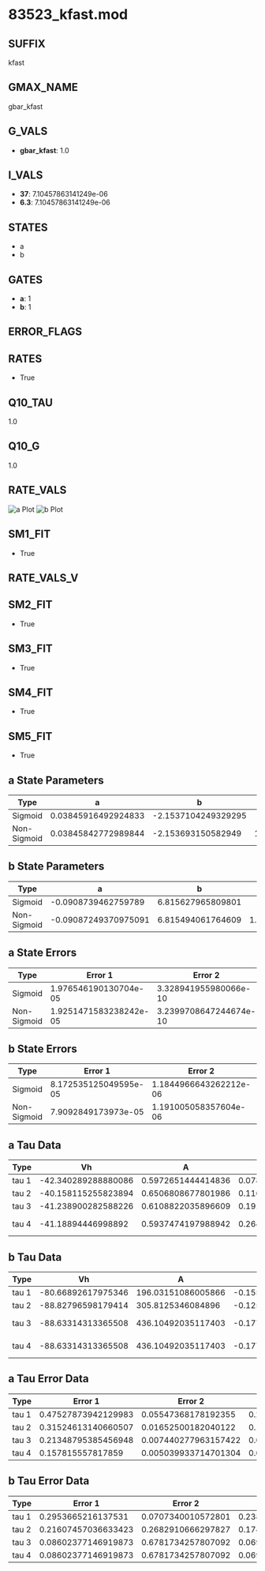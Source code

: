 # 83523_kfast.mod

## SUFFIX

kfast

## GMAX_NAME

gbar_kfast

## G_VALS

- **gbar_kfast**: 1.0

## I_VALS

- **37**: 7.10457863141249e-06
- **6.3**: 7.10457863141249e-06

## STATES

- a
- b

## GATES

- **a**: 1
- **b**: 1

## ERROR_FLAGS


## RATES

- True

## Q10_TAU

1.0

## Q10_G

1.0

## RATE_VALS

![a Plot](/Users/pbozelos/Dropbox/icg-Chai-Panos/supermodels/output_markdown_files/K/83523_kfast.mod/images/a.png)
![b Plot](/Users/pbozelos/Dropbox/icg-Chai-Panos/supermodels/output_markdown_files/K/83523_kfast.mod/images/b.png)

## SM1_FIT

- True

## RATE_VALS_V

## SM2_FIT

- True

## SM3_FIT

- True

## SM4_FIT

- True

## SM5_FIT

- True

## a State Parameters

| Type | a | b | c | d |
| --- | --- | --- | --- | --- |
| Sigmoid | 0.03845916492924833 | -2.1537104249329295 |
| Non-Sigmoid | 0.03845842772989844 | -2.153693150582949 | 1.0000168474141045 | -1.3715229590230406e-05 |

## b State Parameters

| Type | a | b | c | d |
| --- | --- | --- | --- | --- |
| Sigmoid | -0.0908739462759789 | 6.815627965809801 |
| Non-Sigmoid | -0.09087249370975091 | 6.815494061764609 | 1.0000002314097212 | -5.888457397609631e-06 |

## a State Errors

| Type | Error 1 | Error 2 | Error 3 |
| --- | --- | --- | --- |
| Sigmoid | 1.976546190130704e-05 | 3.328941955980066e-10 | 6.417067880661234e-06 |
| Non-Sigmoid | 1.9251471583238242e-05 | 3.2399708647244674e-10 | 6.250195445424494e-06 |

## b State Errors

| Type | Error 1 | Error 2 | Error 3 |
| --- | --- | --- | --- |
| Sigmoid | 8.172535125049595e-05 | 1.1844966643262212e-06 | 6.998829759116461e-05 |
| Non-Sigmoid | 7.9092849173973e-05 | 1.191005058357604e-06 | 6.773386446947239e-05 |

## a Tau Data

| Type | Vh | A | b1 | b2 | c1 | c2 | d1 | d2 | e1 | e2 |
| --- | --- | --- | --- | --- | --- | --- | --- | --- | --- | --- |
| tau 1 | -42.340289288880086 | 0.5972651444414836 | 0.07808370927471446 | 0.015392477719933937 |
| tau 2 | -40.158115255823894 | 0.6506808677801986 | 0.11625293993952415 | 0.001559755504487962 | 0.025639800404805575 | -0.00010897132093439516 |
| tau 3 | -41.238900282588226 | 0.6108822035896609 | 0.1915390675670237 | 0.006479523903773401 | 6.511963833002114e-05 | 0.026801056036832978 | -0.00020773666873848107 | 7.017573277815505e-07 |
| tau 4 | -41.18894446998892 | 0.5937474197988942 | 0.2643596960525979 | 0.015761218550182726 | 0.00037890307668235734 | 3.0511457987017903e-06 | 0.02936820342488945 | -0.00038621412078652104 | 3.3570846714932773e-06 | -1.1079195066097381e-08 |

## b Tau Data

| Type | Vh | A | b1 | b2 | c1 | c2 | d1 | d2 | e1 | e2 |
| --- | --- | --- | --- | --- | --- | --- | --- | --- | --- | --- |
| tau 1 | -80.66892617975346 | 196.03151086005866 | -0.15561280646043354 | -0.07262236169830166 |
| tau 2 | -88.82796598179414 | 305.8125346084896 | -0.12599827269890523 | 0.0005703210245196984 | -1.0542679367441465 | -0.08110853031785564 |
| tau 3 | -88.63314313365508 | 436.10492035117403 | -0.17755216208173463 | 0.002179568891523234 | -8.060061983379173e-06 | -1.3587754536964136 | -0.15673901826401554 | -0.004661446913124615 |
| tau 4 | -88.63314313365508 | 436.10492035117403 | -0.17755216208173463 | 0.002179568891523234 | -8.060061983379173e-06 | 0.0 | -1.3587754536964136 | -0.15673901826401554 | -0.004661446913124615 | 0.0 |

## a Tau Error Data

| Type | Error 1 | Error 2 | Error 3 |
| --- | --- | --- | --- |
| tau 1 | 0.47527873942129983 | 0.05547368178192355 | 0.20921975886661262 |
| tau 2 | 0.31524613140660507 | 0.01652500182040122 | 0.13877271193916685 |
| tau 3 | 0.21348795385456948 | 0.007440277963157422 | 0.09397832160715797 |
| tau 4 | 0.157815557817859 | 0.005039933714701304 | 0.06947109183182767 |

## b Tau Error Data

| Type | Error 1 | Error 2 | Error 3 |
| --- | --- | --- | --- |
| tau 1 | 0.2953665216137531 | 0.0707340010572801 | 0.23881153702780245 |
| tau 2 | 0.21607457036633423 | 0.2682910666297827 | 0.17470192620301225 |
| tau 3 | 0.08602377146919873 | 0.6781734257807092 | 0.06955246306604845 |
| tau 4 | 0.08602377146919873 | 0.6781734257807092 | 0.06955246306604845 |

